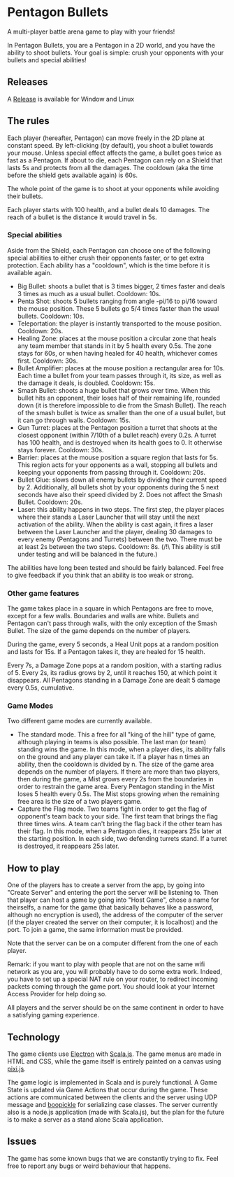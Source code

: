 # Pentagon Bullets


A multi-player battle arena game to play with your friends!


In Pentagon Bullets, you are a Pentagon in a 2D world, and you have the ability to shoot bullets. Your goal is simple: crush your opponents with your bullets and special abilities!

## Releases

A [Release](https://github.com/sherpal/PentagonBullets/releases) is available for Window and Linux

## The rules

Each player (hereafter, Pentagon) can move freely in the 2D plane at constant speed. By left-clicking (by default), you shoot a bullet towards your mouse. Unless special effect affects the game, a bullet goes twice as fast as a Pentagon. If about to die, each Pentagon can rely on a Shield that lasts 5s and protects from all the damages. The cooldown (aka the time before the shield gets available again) is 60s.


The whole point of the game is to shoot at your opponents while avoiding their bullets.


Each player starts with 100 health, and a bullet deals 10 damages. The reach of a bullet is the distance it would travel in 5s.

### Special abilities

Aside from the Shield, each Pentagon can choose one of the following special abilities to either crush their opponents faster, or to get extra protection. Each ability has a "cooldown", which is the time before it is available again.

- Big Bullet: shoots a bullet that is 3 times bigger, 2 times faster and deals 3 times as much as a usual bullet. Cooldown: 10s.
- Penta Shot: shoots 5 bullets ranging from angle -pi/16 to pi/16 toward the mouse position. These 5 bullets go 5/4 times faster than the usual bullets. Cooldown: 10s.
- Teleportation: the player is instantly transported to the mouse position. Cooldown: 20s.
- Healing Zone: places at the mouse position a circular zone that heals any team member that stands in it by 5 health every 0.5s. The zone stays for 60s, or when having healed for 40 health, whichever comes first. Cooldown: 30s.
- Bullet Amplifier: places at the mouse position a rectangular area for 10s. Each time a bullet from your team passes through it, its size, as well as the damage it deals, is doubled. Cooldown: 15s.
- Smash Bullet: shoots a huge bullet that grows over time. When this bullet hits an opponent, their loses half of their remaining life, rounded down (it is therefore impossible to die from the Smash Bullet). The reach of the smash bullet is twice as smaller than the one of a usual bullet, but it can go through walls. Cooldown: 15s.
- Gun Turret: places at the Pentagon position a turret that shoots at the closest opponent (within 7/10th of a bullet reach) every 0.2s. A turret has 100 health, and is destroyed when its health goes to 0. It otherwise stays forever. Cooldown: 30s.
- Barrier: places at the mouse position a square region that lasts for 5s. This region acts for your opponents as a wall, stopping all bullets and keeping your opponents from passing through it. Cooldown: 20s.
- Bullet Glue: slows down all enemy bullets by dividing their current speed by 2. Additionally, all bullets shot by your opponents during the 5 next seconds have also their speed divided by 2. Does not affect the Smash Bullet. Cooldown: 20s.
- Laser: this ability happens in two steps. The first step, the player places where their stands a Laser Launcher that will stay until the next activation of the ability. When the ability is cast again, it fires a laser between the Laser Launcher and the player, dealing 30 damages to every enemy (Pentagons and Turrets) between the two. There must be at least 2s between the two steps. Cooldown: 8s. (/!\ This ability is still under testing and will be balanced in the future.)

The abilities have long been tested and should be fairly balanced. Feel free to give feedback if you think that an ability is too weak or strong. 

### Other game features

The game takes place in a square in which Pentagons are free to move, except for a few walls. Boundaries and walls are white. Bullets and Pentagon can't pass through walls, with the only exception of the Smash Bullet. The size of the game depends on the number of players.


During the game, every 5 seconds, a Heal Unit pops at a random position and lasts for 15s. If a Pentagon takes it, they are healed for 15 health.


Every 7s, a Damage Zone pops at a random position, with a starting radius of 5. Every 2s, its radius grows by 2, until it reaches 150, at which point it disappears. All Pentagons standing in a Damage Zone are dealt 5 damage every 0.5s, cumulative.


### Game Modes

Two different game modes are currently available.

- The standard mode. This a free for all "king of the hill" type of game, although playing in teams is also possible. The last man (or team) standing wins the game. In this mode, when a player dies, its ability falls on the ground and any player can take it. If a player has n times an ability, then the cooldown is divided by n. The size of the game area depends on the number of players. If there are more than two players, then during the game, a Mist grows every 2s from the boundaries in order to restrain the game area. Every Pentagon standing in the Mist loses 5 health every 0.5s. The Mist stops growing when the remaining free area is the size of a two players game.
- Capture the Flag mode. Two teams fight in order to get the flag of opponent's team back to your side. The first team that brings the flag three times wins. A team can't bring the flag back if the other team has their flag. In this mode, when a Pentagon dies, it reappears 25s later at the starting position. In each side, two defending turrets stand. If a turret is destroyed, it reappears 25s later.

## How to play

One of the players has to create a server from the app, by going into "Create Server" and entering the port the server will be listening to. Then that player can host a game by going into "Host Game", chose a name for theirselfs, a name for the game (that basically behaves like a password, although no encryption is used), the address of the computer of the server (if the player created the server on their computer, it is localhost) and the port.
To join a game, the same information must be provided.

Note that the server can be on a computer different from the one of each player.

Remark: if you want to play with people that are not on the same wifi network as you are, you will probably have to do some extra work. Indeed, you have to set up a special NAT rule on your router, to redirect incoming packets coming through the game port. You should look at your Internet Access Provider for help doing so.


All players and the server should be on the same continent in order to have a satisfying gaming experience.

## Technology

The game clients use [Electron](https://electronjs.org/) with [Scala.js](https://www.scala-js.org/). The game menus are made in HTML and CSS, while the game itself is entirely painted on a canvas using [pixi.js](http://www.pixijs.com/).


The game logic is implemented in Scala and is purely functional. A Game State is updated via Game Actions that occur during the game. These actions are communicated between the clients and the server using UDP message and [boopickle](https://github.com/suzaku-io/boopickle) for serializing case classes. The server currently also is a node.js application (made with Scala.js), but the plan for the future is to make a server as a stand alone Scala application.


## Issues

The game has some known bugs that we are constantly trying to fix. Feel free to report any bugs or weird behaviour that happens.

